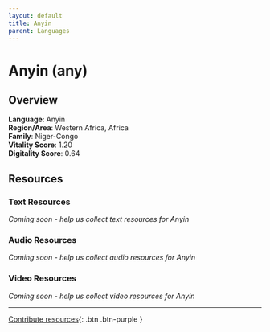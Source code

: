 ```yaml
---
layout: default
title: Anyin
parent: Languages
---
```


# Anyin (any)

## Overview

**Language**: Anyin  
**Region/Area**: Western Africa, Africa  
**Family**: Niger-Congo  
**Vitality Score**: 1.20  
**Digitality Score**: 0.64  

## Resources

### Text Resources
*Coming soon - help us collect text resources for Anyin*

### Audio Resources
*Coming soon - help us collect audio resources for Anyin*

### Video Resources
*Coming soon - help us collect video resources for Anyin*

---

[Contribute resources](https://fairtrain.github.io/){: .btn .btn-purple }
